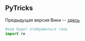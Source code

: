 ## PyTricks 

Предыдущая версия Вики -- [здесь](https://github.com/Nejel/coursera-python-specialization-repository/wiki)

```python
#код будет отображаться такъ
import re

```
